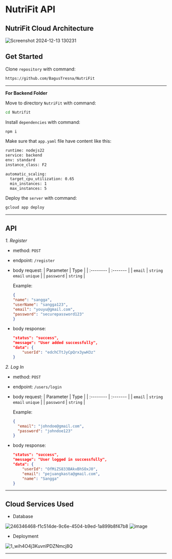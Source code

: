 # NutriFit API

## NutriFit Cloud Architecture
![Screenshot 2024-12-13 130231](https://github.com/user-attachments/assets/24686a08-93e1-4aa7-8a42-c7e998bb51b7)

## Get Started
Clone `repository` with command: 
```bash
https://github.com/BagusTresna/NutriFit
```
---
**For Backend Folder**

Move to directory `NutriFit` with command:
```sh
cd Nutrifit
```

Install `dependencies` with command:
```sh
npm i
```

Make sure that `app.yaml` file have content like this:
```sh
runtime: nodejs22
service: backend
env: standard
instance_class: F2

automatic_scaling:
  target_cpu_utilization: 0.65
  min_instances: 1
  max_instances: 5
```

Deploy the `server` with command:
```sh
gcloud app deploy
```

---
## API

 *1. Register*

  * method: `POST`
  * endpoint: `/register`
  * body request:
    | Parameter | Type     |
    | :-------- | :------- |
    | `email` | `string` `email` `unique` |
    | `password` | `string` |

    Example: 
    ```json
    {
    "name": "sangga",
    "userName": "sangga123",
    "email": "youyu@gmail.com",
    "password": "securepassword123"
    }
    ```

  * body response:
    ```json
    "status": "success",
    "message": "User added successfully",
    "data": {
        "userId": "edchCTtJyCpQrx3ywH3z"
    }
    ```

 *2. Log In*

  * method: `POST`
  * endpoint: `/users/login`
  * body request:
    | Parameter | Type     |
    | :-------- | :------- |
    | `email` | `string` `email` `unique` |
    | `password` | `string` |

    Example: 
    ```json
    {
      "email": "johndoe@gmail.com",
      "password": "johndoe123"
    }
    ```

  * body response:
    ```json
    "status": "success",
    "message": "User logged in successfully",
    "data": {
        "userId": "OfMiZS833BAkvBhSOxJ0",
        "email": "pejuangkasta@gmail.com",
        "name": "Sangga"
    }
    ```

---
## Cloud Services Used
* Database

![246346468-f1c514de-9c6e-4504-b9ed-1a899b8f47b8](https://github.com/user-attachments/assets/f5134e28-5f35-48be-b10a-3bc72efd8137)
![image](https://github.com/user-attachments/assets/6ef57052-da2b-4e1a-86b8-a2cd07cc6c35)

* Deployment

![1_wih4O4j3KuvnlPDZNmcj8Q](https://github.com/user-attachments/assets/6cdbee19-4cb0-4088-8154-6c69fc721316)

---
